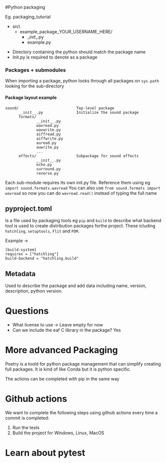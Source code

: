 #Python packaging

Eg. 
packaging_tutorial
* src\
   *  example_package_YOUR_USERNAME_HERE/
        * \__init__.py
        *  example.py
- Directory containing the python should match the package name
- Init.py is required to denote as a package


### Packages + submodules
When importing a package, python looks through all packages on `sys.path` looking for the sub-directory
#### Package layout example

```
sound/                          Top-level package
      __init__.py               Initialize the sound package
      formats/                  
              __init__.py
              wavread.py
              wavwrite.py
              aiffread.py
              aiffwrite.py
              auread.py
              auwrite.py
              ...
      effects/                  Subpackage for sound effects
              __init__.py
              echo.py
              surround.py
              reverse.py
```
Each sub-module requires its own init.py file. Reference them using 
eg `import sound.formats.wavread`
You can also use `from sound.formats import wavread` so now you can do `wavread.read()` instead of typing the full name

## pyproject.toml
Is a file used by packaging tools eg `pip` and `build` to describe what backend tool is used to create distribution packages forthe project. These icluding `hatchling`, `setuptools`, `Flit` and `PDM`.

Example ->
```
[build-system]
requires = ["hatchling"]
build-backend = "hatchling.build"
```
## Metadata
Used to describe the package and add data including name, version, description, python version.


# Questions
* What license to use -> Leave empty for now 
* Can we include the eaf C library in the package? Yes

# More advanced Packaging
Poetry is a toold for python package management that can simplify creating full packages. It is kind of like Conda but it is python specific.

The actions can be completed with pip in the same way

# Github actions
We want to complete the following steps using github actions every time a commit is completed:
1. Run the tests
2. Build the project for Windows, Linux, MacOS 

# Learn about pytest